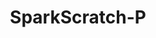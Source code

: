 ---
title: SparkScratch-P
github: https://github.com/SparkScratch-P
mode: dark
transition: 1s
score: 43.6
archetype:
- Cool Banner
- Little Bit of Everything
---